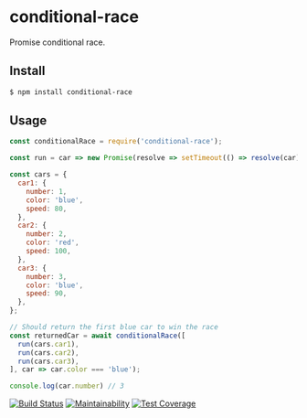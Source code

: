 # conditional-race

Promise conditional race.

## Install
```bash
$ npm install conditional-race
```

## Usage
```javascript
const conditionalRace = require('conditional-race');

const run = car => new Promise(resolve => setTimeout(() => resolve(car), car.speed));

const cars = {
  car1: {
    number: 1,
    color: 'blue',
    speed: 80,
  },
  car2: {
    number: 2,
    color: 'red',
    speed: 100,
  },
  car3: {
    number: 3,
    color: 'blue',
    speed: 90,
  },
};

// Should return the first blue car to win the race
const returnedCar = await conditionalRace([
  run(cars.car1),
  run(cars.car2),
  run(cars.car3),
], car => car.color === 'blue');

console.log(car.number) // 3
```

[![Build Status](https://travis-ci.org/rodrigogs/conditional-race.svg?branch=master)](https://travis-ci.org/rodrigogs/conditional-race)
[![Maintainability](https://api.codeclimate.com/v1/badges/daa916d68e2291a6352a/maintainability)](https://codeclimate.com/github/rodrigogs/conditional-race/maintainability)
[![Test Coverage](https://api.codeclimate.com/v1/badges/daa916d68e2291a6352a/test_coverage)](https://codeclimate.com/github/rodrigogs/conditional-race/test_coverage)
